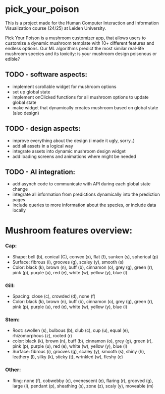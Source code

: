 # pick_your_poison

This is a project made for the Human Computer Interaction and Information Visualization course (24/25) at Leiden University.

Pick Your Poison is a mushroom customizer app, that allows users to customize a dynamic mushroom template with 10+ different features and endless options.
Our ML algorithms predict the most similar real-life mushroom species and its toxicity: is your mushroom design poisonous or edible?

## TODO - software aspects:
* implement scrollable widget for mushroom options
* set up global state
* implement onClicked functions for all mushroom options to update global state
* make widget that dynamically creates mushroom based on global state (also design)

## TODO - design aspects:
* improve everything about the design (i made it ugly, sorry..)
* add all assets in a logical way
* integrate assets into dynamic mushroom design widget
* add loading screens and animations where might be needed

## TODO - AI integration:
* add asynch code to communicate with API during each global state change
* integrate all information from predictions dynamically into the prediction pages
* Include queries to more information about the species, or include data locally

# Mushroom features overview:
### Cap:
- Shape: bell (b), conical (C), convex (x), flat (f), sunken (s), spherical (p)
- Surface: fibrous (i), grooves (g), scaley (y), smooth (s)
- Color: black (k), brown (n), buff (b), cinnamon (o), grey (g), green (r), pink (p), purple (u), red (e), white (w), yellow (y), blue (l)

### Gill:
- Spacing: close (c), crowded (d), none (f)
- Color: black (k), brown (n), buff (b), cinnamon (o), grey (g), green (r), pink (p), purple (u), red (e), white (w), yellow (y), blue (l)

### Stem: 
- Root: swollen (s), bulbous (b), club (c), cup (u), equal (e), rhizomorphous (z), rooted (r)
- color: black (k), brown (n), buff (b), cinnamon (o), grey (g), green (r), pink (p), purple (u), red (e), white (w), yellow (y), blue (l)
- Surface: fibrous (i), grooves (g), scaley (y), smooth (s), shiny (h), leathery (l), silky (k), sticky (t), wrinkled (w), fleshy (e)

### Other:
- Ring: none (f), cobwebby (c), evenescent (e), flaring (r), grooved (g), large (l), pendant (p), sheathing (s), zone (z), scaly (y), moveable (m)